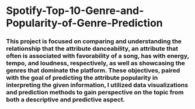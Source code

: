 # Spotify-Top-10-Genre-and-Popularity-of-Genre-Prediction
### This project is focused on comparing and understanding the relationship that the attribute danceability, an attribute that often is associated with favorability of a song, has with energy, tempo, and loudness, respectively, as well as showcasing the genres that dominate the platform. These objectives, paired with the goal of predicting the attribute popularity in interpreting the given information, I utilized data visualizations and prediction methods to gain perspective on the topic from both a descriptive and predictive aspect.
